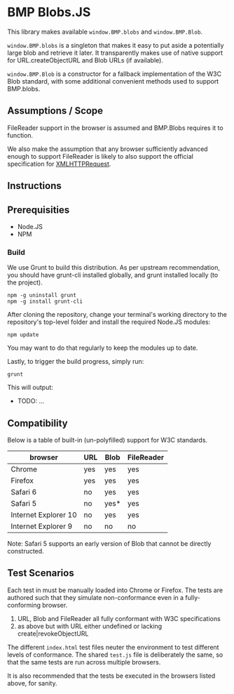 # BMP Blobs.JS

This library makes available `window.BMP.blobs` and `window.BMP.Blob`.

`window.BMP.blobs` is a singleton that makes it easy to put aside a potentially
large blob and retrieve it later. It transparently makes use of native support
for URL.createObjectURL and Blob URLs (if available).

`window.BMP.Blob` is a constructor for a fallback implementation of the W3C Blob
standard, with some additional convenient methods used to support BMP.blobs.

## Assumptions / Scope

FileReader support in the browser is assumed and BMP.Blobs requires it to
function.

We also make the assumption that any browser sufficiently advanced enough to
support FileReader is likely to also support the official specification for
[XMLHTTPRequest](http://www.w3.org/TR/XMLHttpRequest/).

## Instructions

## Prerequisities

- Node.JS
- NPM

### Build

We use Grunt to build this distribution. As per upstream recommendation,
you should have grunt-cli installed globally, and grunt installed
locally (to the project).

    npm -g uninstall grunt
    npm -g install grunt-cli

After cloning the repository, change your terminal's working directory
to the repository's top-level folder and install the required Node.JS
modules:

    npm update

You may want to do that regularly to keep the modules up to date.

Lastly, to trigger the build progress, simply run:

    grunt

This will output:

- TODO: ...

## Compatibility

Below is a table of built-in (un-polyfilled) support for W3C standards.

browser              | URL | Blob | FileReader
-------------------- | --- | ---- | ---
Chrome               | yes | yes  | yes
Firefox              | yes | yes  | yes
Safari 6             | no  | yes  | yes
Safari 5             | no  | yes* | yes
Internet Explorer 10 | no  | yes  | yes
Internet Explorer 9  | no  | no   | no

Note: Safari 5 supports an early version of Blob that cannot be directly
constructed.

## Test Scenarios

Each test in must be manually loaded into Chrome or Firefox.
The tests are authored such that they simulate non-conformance even in a
fully-conforming browser.

1. URL, Blob and FileReader all fully conformant with W3C specifications
2. as above but with URL either undefined or lacking create|revokeObjectURL

The different `index.html` test files neuter the environment to test different
levels of conformance. The shared `test.js` file is deliberately the same, so
that the same tests are run across multiple browsers.

It is also recommended that the tests be executed in the browsers listed above,
for sanity.


